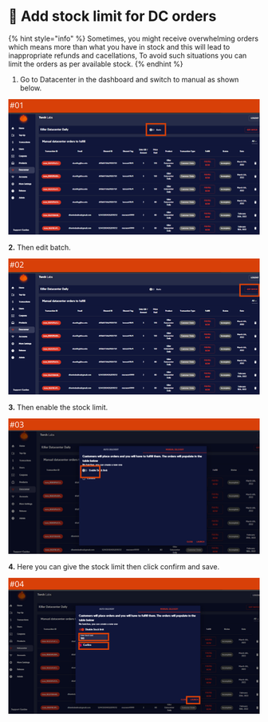 # 🚧 Add stock limit for DC orders

{% hint style="info" %}
Sometimes, you might receive overwhelming orders which means more than what you have in stock and this will lead to inappropriate refunds and cacellations, To avoid such situations you can limit the orders as per available stock.
{% endhint %}

1. Go to Datacenter in the dashboard and switch to manual as shown below.

![](<../.gitbook/assets/1 (62) (1).png>)

**2.** Then edit batch.

![](<../.gitbook/assets/1 (63).png>)

**3.** Then enable the stock limit.

![](<../.gitbook/assets/1 (64) (3).png>)

**4.** Here you can give the stock limit then click confirm and save.

![](<../.gitbook/assets/1 (65) (2).png>)
